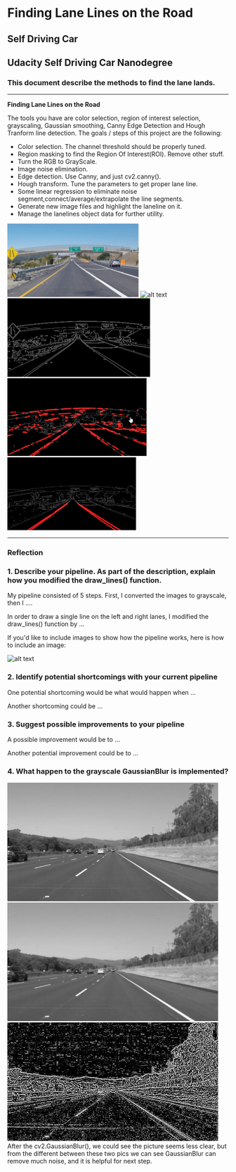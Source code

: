 # **Finding Lane Lines on the Road** 


## Self Driving Car

## Udacity Self Driving Car Nanodegree 

### This document describe the methods to find the lane lands. 

---

**Finding Lane Lines on the Road**

The tools you have are color selection, region of interest selection, grayscaling, Gaussian smoothing, Canny Edge Detection and Hough Tranform line detection. The goals / steps of this project are the following:
* Color selection. The channel threshold should be properly tuned.
* Region masking to find the Region Of Interest(ROI). Remove other stuff.
* Turn the RGB to GrayScale.
* Image noise elimination.
* Edge detection. Use Canny, and just cv2.canny().
* Hough transform. Tune the parameters to get proper lane line.
* Some linear regression to eliminate noise segment,connect/average/extrapolate the line segments.
* Generate new image files and highlight the laneline on it.
* Manage the lanelines object data for further utility.


[//]: # (Image References)
[image0]: ./examples/course/image0.png "Origin"
[image1]: ./examples/grayscale.jpg "Grayscale"
[image2]: ./examples/course/image2.png "Edge"
[image3]: ./examples/course/image3.png "Hough_bad"
[image4]: ./examples/course/image4.png "Hough_good"
[grayscale]: /examples/grayscaleimage.jpg "pureGrayScale"
[grayscale_blur]: /examples/grayscaleblur.jpg "GrayScale_Removenoise"
[grayscale_noise]: /examples/grayscalenoise.jpg "GrayScale_noise"
[edgedetection_noblur]: /examples/edgedetection_noblur.jpg "edgedetection_noblur"
[edgedetection_blur]: /examples/edgedetection_blur.jpg "edgedetection_blur"

![alt text][image0]
![alt text][image1]![alt text][image2]![alt text][image3]![alt text][image4]

---

### Reflection

### 1. Describe your pipeline. As part of the description, explain how you modified the draw_lines() function.

My pipeline consisted of 5 steps. First, I converted the images to grayscale, then I .... 

In order to draw a single line on the left and right lanes, I modified the draw_lines() function by ...

If you'd like to include images to show how the pipeline works, here is how to include an image: 

![alt text][image1]


### 2. Identify potential shortcomings with your current pipeline


One potential shortcoming would be what would happen when ... 

Another shortcoming could be ...


### 3. Suggest possible improvements to your pipeline

A possible improvement would be to ...

Another potential improvement could be to ...

### 4. What happen to the grayscale GaussianBlur is implemented?
![alt text][grayscale]![alt text][grayscale_blur]![alt text][grayscale_noise]
After the cv2.GaussianBlur(), we could see the picture seems less clear, but from the different between these two pics we can see GaussianBlur can remove much noise, and it is helpful for next step.
